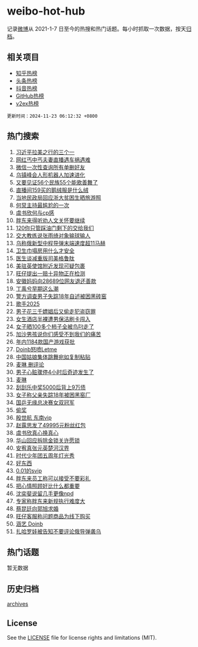 # weibo-hot-hub

记录[微博](https://www.weibo.com)从 2021-1-7 日至今的热搜和热门话题。每小时抓取一次数据，按天[归档](archives)。

## 相关项目

- [知乎热榜](https://github.com/lonnyzhang423/zhihu-hot-hub)
- [头条热榜](https://github.com/lonnyzhang423/toutiao-hot-hub)
- [抖音热榜](https://github.com/lonnyzhang423/douyin-hot-hub)
- [GitHub热榜](https://github.com/lonnyzhang423/github-hot-hub)
- [v2ex热榜](https://github.com/lonnyzhang423/v2ex-hot-hub)


`更新时间：2024-11-23 06:12:32 +0800`

## 热门搜索

1. [习近平拉美之行的三个一](https://m.weibo.cn/search?containerid=100103type%3D1%26t%3D10%26q%3D%23%E4%B9%A0%E8%BF%91%E5%B9%B3%E6%8B%89%E7%BE%8E%E4%B9%8B%E8%A1%8C%E7%9A%84%E4%B8%89%E4%B8%AA%E4%B8%80%23&stream_entry_id=51&isnewpage=1&extparam=seat%3D1%26dgr%3D0%26cate%3D10103%26pos%3D0%26q%3D%2523%25E4%25B9%25A0%25E8%25BF%2591%25E5%25B9%25B3%25E6%258B%2589%25E7%25BE%258E%25E4%25B9%258B%25E8%25A1%258C%25E7%259A%2584%25E4%25B8%2589%25E4%25B8%25AA%25E4%25B8%2580%2523%26filter_type%3Drealtimehot%26stream_entry_id%3D51%26c_type%3D51%26display_time%3D1732313551%26pre_seqid%3D17323135511630835837155)
1. [网红丐中丐夫妻直播遇车祸遇难](https://m.weibo.cn/search?containerid=100103type%3D1%26t%3D10%26q%3D%23%E7%BD%91%E7%BA%A2%E4%B8%90%E4%B8%AD%E4%B8%90%E5%A4%AB%E5%A6%BB%E7%9B%B4%E6%92%AD%E9%81%87%E8%BD%A6%E7%A5%B8%E9%81%87%E9%9A%BE%23&stream_entry_id=31&isnewpage=1&extparam=seat%3D1%26cate%3D5001%26flag%3D2%26stream_entry_id%3D31%26q%3D%2523%25E7%25BD%2591%25E7%25BA%25A2%25E4%25B8%2590%25E4%25B8%25AD%25E4%25B8%2590%25E5%25A4%25AB%25E5%25A6%25BB%25E7%259B%25B4%25E6%2592%25AD%25E9%2581%2587%25E8%25BD%25A6%25E7%25A5%25B8%25E9%2581%2587%25E9%259A%25BE%2523%26dgr%3D0%26pos%3D0%26lcate%3D5001%26band_rank%3D1%26filter_type%3Drealtimehot%26realpos%3D1%26c_type%3D31%26display_time%3D1732313551%26pre_seqid%3D17323135511630835837155)
1. [微信一次性查询所有单删好友](https://m.weibo.cn/search?containerid=100103type%3D1%26t%3D10%26q%3D%23%E5%BE%AE%E4%BF%A1%E4%B8%80%E6%AC%A1%E6%80%A7%E6%9F%A5%E8%AF%A2%E6%89%80%E6%9C%89%E5%8D%95%E5%88%A0%E5%A5%BD%E5%8F%8B%23&stream_entry_id=31&isnewpage=1&extparam=seat%3D1%26cate%3D5001%26flag%3D2%26stream_entry_id%3D31%26q%3D%2523%25E5%25BE%25AE%25E4%25BF%25A1%25E4%25B8%2580%25E6%25AC%25A1%25E6%2580%25A7%25E6%259F%25A5%25E8%25AF%25A2%25E6%2589%2580%25E6%259C%2589%25E5%258D%2595%25E5%2588%25A0%25E5%25A5%25BD%25E5%258F%258B%2523%26dgr%3D0%26pos%3D1%26lcate%3D5001%26band_rank%3D2%26filter_type%3Drealtimehot%26realpos%3D2%26c_type%3D31%26display_time%3D1732313551%26pre_seqid%3D17323135511630835837155)
1. [乌镇峰会人形机器人加速进化](https://m.weibo.cn/search?containerid=100103type%3D1%26t%3D10%26q%3D%23%E4%B9%8C%E9%95%87%E5%B3%B0%E4%BC%9A%E4%BA%BA%E5%BD%A2%E6%9C%BA%E5%99%A8%E4%BA%BA%E5%8A%A0%E9%80%9F%E8%BF%9B%E5%8C%96%23&stream_entry_id=31&isnewpage=1&extparam=seat%3D1%26cate%3D5001%26flag%3D0%26stream_entry_id%3D31%26q%3D%2523%25E4%25B9%258C%25E9%2595%2587%25E5%25B3%25B0%25E4%25BC%259A%25E4%25BA%25BA%25E5%25BD%25A2%25E6%259C%25BA%25E5%2599%25A8%25E4%25BA%25BA%25E5%258A%25A0%25E9%2580%259F%25E8%25BF%259B%25E5%258C%2596%2523%26dgr%3D0%26pos%3D2%26lcate%3D5001%26band_rank%3D3%26filter_type%3Drealtimehot%26realpos%3D3%26c_type%3D31%26display_time%3D1732313551%26pre_seqid%3D17323135511630835837155)
1. [又要见证56个民族55个能歌善舞了](https://m.weibo.cn/search?containerid=100103type%3D1%26t%3D10%26q%3D%E5%8F%88%E8%A6%81%E8%A7%81%E8%AF%8156%E4%B8%AA%E6%B0%91%E6%97%8F55%E4%B8%AA%E8%83%BD%E6%AD%8C%E5%96%84%E8%88%9E%E4%BA%86&stream_entry_id=31&isnewpage=1&extparam=seat%3D1%26cate%3D5001%26flag%3D2%26stream_entry_id%3D31%26q%3D%25E5%258F%2588%25E8%25A6%2581%25E8%25A7%2581%25E8%25AF%258156%25E4%25B8%25AA%25E6%25B0%2591%25E6%2597%258F55%25E4%25B8%25AA%25E8%2583%25BD%25E6%25AD%258C%25E5%2596%2584%25E8%2588%259E%25E4%25BA%2586%26dgr%3D0%26pos%3D3%26lcate%3D5001%26band_rank%3D4%26filter_type%3Drealtimehot%26realpos%3D4%26c_type%3D31%26display_time%3D1732313551%26pre_seqid%3D17323135511630835837155)
1. [直播间159买的鹅绒服是什么绒](https://m.weibo.cn/search?containerid=100103type%3D1%26t%3D10%26q%3D%23%E7%9B%B4%E6%92%AD%E9%97%B4159%E4%B9%B0%E7%9A%84%E9%B9%85%E7%BB%92%E6%9C%8D%E6%98%AF%E4%BB%80%E4%B9%88%E7%BB%92%23&stream_entry_id=31&isnewpage=1&extparam=seat%3D1%26cate%3D5001%26flag%3D0%26stream_entry_id%3D31%26q%3D%2523%25E7%259B%25B4%25E6%2592%25AD%25E9%2597%25B4159%25E4%25B9%25B0%25E7%259A%2584%25E9%25B9%2585%25E7%25BB%2592%25E6%259C%258D%25E6%2598%25AF%25E4%25BB%2580%25E4%25B9%2588%25E7%25BB%2592%2523%26dgr%3D0%26pos%3D4%26lcate%3D5001%26band_rank%3D5%26filter_type%3Drealtimehot%26realpos%3D5%26c_type%3D31%26display_time%3D1732313551%26pre_seqid%3D17323135511630835837155)
1. [当地民政局回应浙大贫困生晒旅游照](https://m.weibo.cn/search?containerid=100103type%3D1%26t%3D10%26q%3D%23%E5%BD%93%E5%9C%B0%E6%B0%91%E6%94%BF%E5%B1%80%E5%9B%9E%E5%BA%94%E6%B5%99%E5%A4%A7%E8%B4%AB%E5%9B%B0%E7%94%9F%E6%99%92%E6%97%85%E6%B8%B8%E7%85%A7%23&stream_entry_id=31&isnewpage=1&extparam=seat%3D1%26cate%3D5001%26flag%3D0%26stream_entry_id%3D31%26q%3D%2523%25E5%25BD%2593%25E5%259C%25B0%25E6%25B0%2591%25E6%2594%25BF%25E5%25B1%2580%25E5%259B%259E%25E5%25BA%2594%25E6%25B5%2599%25E5%25A4%25A7%25E8%25B4%25AB%25E5%259B%25B0%25E7%2594%259F%25E6%2599%2592%25E6%2597%2585%25E6%25B8%25B8%25E7%2585%25A7%2523%26dgr%3D0%26pos%3D5%26lcate%3D5001%26band_rank%3D6%26filter_type%3Drealtimehot%26realpos%3D6%26c_type%3D31%26display_time%3D1732313551%26pre_seqid%3D17323135511630835837155)
1. [何炅主持最尴尬的一次](https://m.weibo.cn/search?containerid=100103type%3D1%26t%3D10%26q%3D%E4%BD%95%E7%82%85%E4%B8%BB%E6%8C%81%E6%9C%80%E5%B0%B4%E5%B0%AC%E7%9A%84%E4%B8%80%E6%AC%A1&stream_entry_id=31&isnewpage=1&extparam=seat%3D1%26cate%3D5001%26flag%3D2%26stream_entry_id%3D31%26q%3D%25E4%25BD%2595%25E7%2582%2585%25E4%25B8%25BB%25E6%258C%2581%25E6%259C%2580%25E5%25B0%25B4%25E5%25B0%25AC%25E7%259A%2584%25E4%25B8%2580%25E6%25AC%25A1%26dgr%3D0%26pos%3D6%26lcate%3D5001%26band_rank%3D7%26filter_type%3Drealtimehot%26realpos%3D7%26c_type%3D31%26display_time%3D1732313551%26pre_seqid%3D17323135511630835837155)
1. [虞书欣何与cp感](https://m.weibo.cn/search?containerid=100103type%3D1%26t%3D10%26q%3D%23%E8%99%9E%E4%B9%A6%E6%AC%A3%E4%BD%95%E4%B8%8Ecp%E6%84%9F%23&stream_entry_id=31&isnewpage=1&extparam=seat%3D1%26cate%3D5001%26flag%3D0%26stream_entry_id%3D31%26q%3D%2523%25E8%2599%259E%25E4%25B9%25A6%25E6%25AC%25A3%25E4%25BD%2595%25E4%25B8%258Ecp%25E6%2584%259F%2523%26dgr%3D0%26pos%3D7%26lcate%3D5001%26band_rank%3D8%26filter_type%3Drealtimehot%26realpos%3D8%26c_type%3D31%26display_time%3D1732313551%26pre_seqid%3D17323135511630835837155)
1. [胖东来得听劝人文关怀要继续](https://m.weibo.cn/search?containerid=100103type%3D1%26t%3D10%26q%3D%23%E8%83%96%E4%B8%9C%E6%9D%A5%E5%BE%97%E5%90%AC%E5%8A%9D%E4%BA%BA%E6%96%87%E5%85%B3%E6%80%80%E8%A6%81%E7%BB%A7%E7%BB%AD%23&stream_entry_id=31&isnewpage=1&extparam=seat%3D1%26cate%3D5001%26flag%3D1%26stream_entry_id%3D31%26q%3D%2523%25E8%2583%2596%25E4%25B8%259C%25E6%259D%25A5%25E5%25BE%2597%25E5%2590%25AC%25E5%258A%259D%25E4%25BA%25BA%25E6%2596%2587%25E5%2585%25B3%25E6%2580%2580%25E8%25A6%2581%25E7%25BB%25A7%25E7%25BB%25AD%2523%26dgr%3D0%26pos%3D8%26lcate%3D5001%26band_rank%3D9%26filter_type%3Drealtimehot%26realpos%3D9%26c_type%3D31%26display_time%3D1732313551%26pre_seqid%3D17323135511630835837155)
1. [120你只管踩油门剩下的交给我们](https://m.weibo.cn/search?containerid=100103type%3D1%26t%3D10%26q%3D%23120%E4%BD%A0%E5%8F%AA%E7%AE%A1%E8%B8%A9%E6%B2%B9%E9%97%A8%E5%89%A9%E4%B8%8B%E7%9A%84%E4%BA%A4%E7%BB%99%E6%88%91%E4%BB%AC%23&stream_entry_id=31&isnewpage=1&extparam=seat%3D1%26cate%3D5001%26flag%3D32768%26stream_entry_id%3D31%26q%3D%2523120%25E4%25BD%25A0%25E5%258F%25AA%25E7%25AE%25A1%25E8%25B8%25A9%25E6%25B2%25B9%25E9%2597%25A8%25E5%2589%25A9%25E4%25B8%258B%25E7%259A%2584%25E4%25BA%25A4%25E7%25BB%2599%25E6%2588%2591%25E4%25BB%25AC%2523%26dgr%3D0%26pos%3D9%26lcate%3D5001%26band_rank%3D10%26filter_type%3Drealtimehot%26realpos%3D10%26c_type%3D31%26display_time%3D1732313551%26pre_seqid%3D17323135511630835837155)
1. [交大教练说张雨绮对象输球输人](https://m.weibo.cn/search?containerid=100103type%3D1%26t%3D10%26q%3D%23%E4%BA%A4%E5%A4%A7%E6%95%99%E7%BB%83%E8%AF%B4%E5%BC%A0%E9%9B%A8%E7%BB%AE%E5%AF%B9%E8%B1%A1%E8%BE%93%E7%90%83%E8%BE%93%E4%BA%BA%23&stream_entry_id=31&isnewpage=1&extparam=seat%3D1%26cate%3D5001%26flag%3D2%26stream_entry_id%3D31%26q%3D%2523%25E4%25BA%25A4%25E5%25A4%25A7%25E6%2595%2599%25E7%25BB%2583%25E8%25AF%25B4%25E5%25BC%25A0%25E9%259B%25A8%25E7%25BB%25AE%25E5%25AF%25B9%25E8%25B1%25A1%25E8%25BE%2593%25E7%2590%2583%25E8%25BE%2593%25E4%25BA%25BA%2523%26dgr%3D0%26pos%3D10%26lcate%3D5001%26band_rank%3D11%26filter_type%3Drealtimehot%26realpos%3D11%26c_type%3D31%26display_time%3D1732313551%26pre_seqid%3D17323135511630835837155)
1. [乌称俄新型中程导弹末端速度超11马赫](https://m.weibo.cn/search?containerid=100103type%3D1%26t%3D10%26q%3D%23%E4%B9%8C%E7%A7%B0%E4%BF%84%E6%96%B0%E5%9E%8B%E4%B8%AD%E7%A8%8B%E5%AF%BC%E5%BC%B9%E6%9C%AB%E7%AB%AF%E9%80%9F%E5%BA%A6%E8%B6%8511%E9%A9%AC%E8%B5%AB%23&stream_entry_id=31&isnewpage=1&extparam=seat%3D1%26cate%3D5001%26flag%3D0%26stream_entry_id%3D31%26q%3D%2523%25E4%25B9%258C%25E7%25A7%25B0%25E4%25BF%2584%25E6%2596%25B0%25E5%259E%258B%25E4%25B8%25AD%25E7%25A8%258B%25E5%25AF%25BC%25E5%25BC%25B9%25E6%259C%25AB%25E7%25AB%25AF%25E9%2580%259F%25E5%25BA%25A6%25E8%25B6%258511%25E9%25A9%25AC%25E8%25B5%25AB%2523%26dgr%3D0%26pos%3D11%26lcate%3D5001%26band_rank%3D12%26filter_type%3Drealtimehot%26realpos%3D12%26c_type%3D31%26display_time%3D1732313551%26pre_seqid%3D17323135511630835837155)
1. [卫生巾塌房用什么才安全](https://m.weibo.cn/search?containerid=100103type%3D1%26t%3D10%26q%3D%23%E5%8D%AB%E7%94%9F%E5%B7%BE%E5%A1%8C%E6%88%BF%E7%94%A8%E4%BB%80%E4%B9%88%E6%89%8D%E5%AE%89%E5%85%A8%23&stream_entry_id=31&isnewpage=1&extparam=seat%3D1%26cate%3D5001%26flag%3D0%26stream_entry_id%3D31%26q%3D%2523%25E5%258D%25AB%25E7%2594%259F%25E5%25B7%25BE%25E5%25A1%258C%25E6%2588%25BF%25E7%2594%25A8%25E4%25BB%2580%25E4%25B9%2588%25E6%2589%258D%25E5%25AE%2589%25E5%2585%25A8%2523%26dgr%3D0%26pos%3D12%26lcate%3D5001%26band_rank%3D13%26filter_type%3Drealtimehot%26realpos%3D13%26c_type%3D31%26display_time%3D1732313551%26pre_seqid%3D17323135511630835837155)
1. [医生谈减重版司美格鲁肽](https://m.weibo.cn/search?containerid=100103type%3D1%26t%3D10%26q%3D%23%E5%8C%BB%E7%94%9F%E8%B0%88%E5%87%8F%E9%87%8D%E7%89%88%E5%8F%B8%E7%BE%8E%E6%A0%BC%E9%B2%81%E8%82%BD%23&stream_entry_id=31&isnewpage=1&extparam=seat%3D1%26cate%3D5001%26flag%3D0%26stream_entry_id%3D31%26q%3D%2523%25E5%258C%25BB%25E7%2594%259F%25E8%25B0%2588%25E5%2587%258F%25E9%2587%258D%25E7%2589%2588%25E5%258F%25B8%25E7%25BE%258E%25E6%25A0%25BC%25E9%25B2%2581%25E8%2582%25BD%2523%26dgr%3D0%26pos%3D13%26lcate%3D5001%26band_rank%3D14%26filter_type%3Drealtimehot%26realpos%3D14%26c_type%3D31%26display_time%3D1732313551%26pre_seqid%3D17323135511630835837155)
1. [美驻英使馆附近发现可疑包裹](https://m.weibo.cn/search?containerid=100103type%3D1%26t%3D10%26q%3D%23%E7%BE%8E%E9%A9%BB%E8%8B%B1%E4%BD%BF%E9%A6%86%E9%99%84%E8%BF%91%E5%8F%91%E7%8E%B0%E5%8F%AF%E7%96%91%E5%8C%85%E8%A3%B9%23&stream_entry_id=31&isnewpage=1&extparam=seat%3D1%26cate%3D5001%26flag%3D0%26stream_entry_id%3D31%26q%3D%2523%25E7%25BE%258E%25E9%25A9%25BB%25E8%258B%25B1%25E4%25BD%25BF%25E9%25A6%2586%25E9%2599%2584%25E8%25BF%2591%25E5%258F%2591%25E7%258E%25B0%25E5%258F%25AF%25E7%2596%2591%25E5%258C%2585%25E8%25A3%25B9%2523%26dgr%3D0%26pos%3D14%26lcate%3D5001%26band_rank%3D15%26filter_type%3Drealtimehot%26realpos%3D15%26c_type%3D31%26display_time%3D1732313551%26pre_seqid%3D17323135511630835837155)
1. [旺仔提出一赔十异物正在检测](https://m.weibo.cn/search?containerid=100103type%3D1%26t%3D10%26q%3D%23%E6%97%BA%E4%BB%94%E6%8F%90%E5%87%BA%E4%B8%80%E8%B5%94%E5%8D%81%E5%BC%82%E7%89%A9%E6%AD%A3%E5%9C%A8%E6%A3%80%E6%B5%8B%23&stream_entry_id=31&isnewpage=1&extparam=seat%3D1%26cate%3D5001%26flag%3D0%26stream_entry_id%3D31%26q%3D%2523%25E6%2597%25BA%25E4%25BB%2594%25E6%258F%2590%25E5%2587%25BA%25E4%25B8%2580%25E8%25B5%2594%25E5%258D%2581%25E5%25BC%2582%25E7%2589%25A9%25E6%25AD%25A3%25E5%259C%25A8%25E6%25A3%2580%25E6%25B5%258B%2523%26dgr%3D0%26pos%3D15%26lcate%3D5001%26band_rank%3D16%26filter_type%3Drealtimehot%26realpos%3D16%26c_type%3D31%26display_time%3D1732313551%26pre_seqid%3D17323135511630835837155)
1. [安徽妈妈向28689位网友退还善款](https://m.weibo.cn/search?containerid=100103type%3D1%26t%3D10%26q%3D%23%E5%AE%89%E5%BE%BD%E5%A6%88%E5%A6%88%E5%90%9128689%E4%BD%8D%E7%BD%91%E5%8F%8B%E9%80%80%E8%BF%98%E5%96%84%E6%AC%BE%23&stream_entry_id=31&isnewpage=1&extparam=seat%3D1%26cate%3D5001%26flag%3D0%26stream_entry_id%3D31%26q%3D%2523%25E5%25AE%2589%25E5%25BE%25BD%25E5%25A6%2588%25E5%25A6%2588%25E5%2590%259128689%25E4%25BD%258D%25E7%25BD%2591%25E5%258F%258B%25E9%2580%2580%25E8%25BF%2598%25E5%2596%2584%25E6%25AC%25BE%2523%26dgr%3D0%26pos%3D16%26lcate%3D5001%26band_rank%3D17%26filter_type%3Drealtimehot%26realpos%3D17%26c_type%3D31%26display_time%3D1732313551%26pre_seqid%3D17323135511630835837155)
1. [丁禹兮早期这么潮](https://m.weibo.cn/search?containerid=100103type%3D1%26t%3D10%26q%3D%E4%B8%81%E7%A6%B9%E5%85%AE%E6%97%A9%E6%9C%9F%E8%BF%99%E4%B9%88%E6%BD%AE&stream_entry_id=31&isnewpage=1&extparam=seat%3D1%26cate%3D5001%26flag%3D0%26stream_entry_id%3D31%26q%3D%25E4%25B8%2581%25E7%25A6%25B9%25E5%2585%25AE%25E6%2597%25A9%25E6%259C%259F%25E8%25BF%2599%25E4%25B9%2588%25E6%25BD%25AE%26dgr%3D0%26pos%3D17%26lcate%3D5001%26band_rank%3D18%26filter_type%3Drealtimehot%26realpos%3D18%26c_type%3D31%26display_time%3D1732313551%26pre_seqid%3D17323135511630835837155)
1. [警方调查男子失踪18年自述被困黑砖窑](https://m.weibo.cn/search?containerid=100103type%3D1%26t%3D10%26q%3D%23%E8%AD%A6%E6%96%B9%E8%B0%83%E6%9F%A5%E7%94%B7%E5%AD%90%E5%A4%B1%E8%B8%AA18%E5%B9%B4%E8%87%AA%E8%BF%B0%E8%A2%AB%E5%9B%B0%E9%BB%91%E7%A0%96%E7%AA%91%23&stream_entry_id=31&isnewpage=1&extparam=seat%3D1%26cate%3D5001%26flag%3D0%26stream_entry_id%3D31%26q%3D%2523%25E8%25AD%25A6%25E6%2596%25B9%25E8%25B0%2583%25E6%259F%25A5%25E7%2594%25B7%25E5%25AD%2590%25E5%25A4%25B1%25E8%25B8%25AA18%25E5%25B9%25B4%25E8%2587%25AA%25E8%25BF%25B0%25E8%25A2%25AB%25E5%259B%25B0%25E9%25BB%2591%25E7%25A0%2596%25E7%25AA%2591%2523%26dgr%3D0%26pos%3D18%26lcate%3D5001%26band_rank%3D19%26filter_type%3Drealtimehot%26realpos%3D19%26c_type%3D31%26display_time%3D1732313551%26pre_seqid%3D17323135511630835837155)
1. [歌手2025](https://m.weibo.cn/search?containerid=100103type%3D1%26t%3D10%26q%3D%E6%AD%8C%E6%89%8B2025&stream_entry_id=31&isnewpage=1&extparam=seat%3D1%26cate%3D5001%26flag%3D0%26stream_entry_id%3D31%26q%3D%25E6%25AD%258C%25E6%2589%258B2025%26dgr%3D0%26pos%3D19%26lcate%3D5001%26band_rank%3D20%26filter_type%3Drealtimehot%26realpos%3D20%26c_type%3D31%26display_time%3D1732313551%26pre_seqid%3D17323135511630835837155)
1. [男子花三千嫖娼后又偷走犯盗窃罪](https://m.weibo.cn/search?containerid=100103type%3D1%26t%3D10%26q%3D%23%E7%94%B7%E5%AD%90%E8%8A%B1%E4%B8%89%E5%8D%83%E5%AB%96%E5%A8%BC%E5%90%8E%E5%8F%88%E5%81%B7%E8%B5%B0%E7%8A%AF%E7%9B%97%E7%AA%83%E7%BD%AA%23&stream_entry_id=31&isnewpage=1&extparam=seat%3D1%26cate%3D5001%26flag%3D0%26stream_entry_id%3D31%26q%3D%2523%25E7%2594%25B7%25E5%25AD%2590%25E8%258A%25B1%25E4%25B8%2589%25E5%258D%2583%25E5%25AB%2596%25E5%25A8%25BC%25E5%2590%258E%25E5%258F%2588%25E5%2581%25B7%25E8%25B5%25B0%25E7%258A%25AF%25E7%259B%2597%25E7%25AA%2583%25E7%25BD%25AA%2523%26dgr%3D0%26pos%3D20%26lcate%3D5001%26band_rank%3D21%26filter_type%3Drealtimehot%26realpos%3D21%26c_type%3D31%26display_time%3D1732313551%26pre_seqid%3D17323135511630835837155)
1. [女生酒店半裸遭男保洁刷卡闯入](https://m.weibo.cn/search?containerid=100103type%3D1%26t%3D10%26q%3D%23%E5%A5%B3%E7%94%9F%E9%85%92%E5%BA%97%E5%8D%8A%E8%A3%B8%E9%81%AD%E7%94%B7%E4%BF%9D%E6%B4%81%E5%88%B7%E5%8D%A1%E9%97%AF%E5%85%A5%23&stream_entry_id=31&isnewpage=1&extparam=seat%3D1%26cate%3D5001%26flag%3D0%26stream_entry_id%3D31%26q%3D%2523%25E5%25A5%25B3%25E7%2594%259F%25E9%2585%2592%25E5%25BA%2597%25E5%258D%258A%25E8%25A3%25B8%25E9%2581%25AD%25E7%2594%25B7%25E4%25BF%259D%25E6%25B4%2581%25E5%2588%25B7%25E5%258D%25A1%25E9%2597%25AF%25E5%2585%25A5%2523%26dgr%3D0%26pos%3D21%26lcate%3D5001%26band_rank%3D22%26filter_type%3Drealtimehot%26realpos%3D22%26c_type%3D31%26display_time%3D1732313551%26pre_seqid%3D17323135511630835837155)
1. [女子晒100多个柿子全被鸟叼走了](https://m.weibo.cn/search?containerid=100103type%3D1%26t%3D10%26q%3D%23%E5%A5%B3%E5%AD%90%E6%99%92100%E5%A4%9A%E4%B8%AA%E6%9F%BF%E5%AD%90%E5%85%A8%E8%A2%AB%E9%B8%9F%E5%8F%BC%E8%B5%B0%E4%BA%86%23&stream_entry_id=31&isnewpage=1&extparam=seat%3D1%26cate%3D5001%26flag%3D0%26stream_entry_id%3D31%26q%3D%2523%25E5%25A5%25B3%25E5%25AD%2590%25E6%2599%2592100%25E5%25A4%259A%25E4%25B8%25AA%25E6%259F%25BF%25E5%25AD%2590%25E5%2585%25A8%25E8%25A2%25AB%25E9%25B8%259F%25E5%258F%25BC%25E8%25B5%25B0%25E4%25BA%2586%2523%26dgr%3D0%26pos%3D22%26lcate%3D5001%26band_rank%3D23%26filter_type%3Drealtimehot%26realpos%3D23%26c_type%3D31%26display_time%3D1732313551%26pre_seqid%3D17323135511630835837155)
1. [加沙男孩说你们感受不到我们的痛苦](https://m.weibo.cn/search?containerid=100103type%3D1%26t%3D10%26q%3D%23%E5%8A%A0%E6%B2%99%E7%94%B7%E5%AD%A9%E8%AF%B4%E4%BD%A0%E4%BB%AC%E6%84%9F%E5%8F%97%E4%B8%8D%E5%88%B0%E6%88%91%E4%BB%AC%E7%9A%84%E7%97%9B%E8%8B%A6%23&stream_entry_id=31&isnewpage=1&extparam=seat%3D1%26cate%3D5001%26flag%3D0%26stream_entry_id%3D31%26q%3D%2523%25E5%258A%25A0%25E6%25B2%2599%25E7%2594%25B7%25E5%25AD%25A9%25E8%25AF%25B4%25E4%25BD%25A0%25E4%25BB%25AC%25E6%2584%259F%25E5%258F%2597%25E4%25B8%258D%25E5%2588%25B0%25E6%2588%2591%25E4%25BB%25AC%25E7%259A%2584%25E7%2597%259B%25E8%258B%25A6%2523%26dgr%3D0%26pos%3D23%26lcate%3D5001%26band_rank%3D24%26filter_type%3Drealtimehot%26realpos%3D24%26c_type%3D31%26display_time%3D1732313551%26pre_seqid%3D17323135511630835837155)
1. [年内1184款国产游戏获批](https://m.weibo.cn/search?containerid=100103type%3D1%26t%3D10%26q%3D%23%E5%B9%B4%E5%86%851184%E6%AC%BE%E5%9B%BD%E4%BA%A7%E6%B8%B8%E6%88%8F%E8%8E%B7%E6%89%B9%23&stream_entry_id=31&isnewpage=1&extparam=seat%3D1%26cate%3D5001%26flag%3D1%26stream_entry_id%3D31%26q%3D%2523%25E5%25B9%25B4%25E5%2586%25851184%25E6%25AC%25BE%25E5%259B%25BD%25E4%25BA%25A7%25E6%25B8%25B8%25E6%2588%258F%25E8%258E%25B7%25E6%2589%25B9%2523%26dgr%3D0%26pos%3D24%26lcate%3D5001%26band_rank%3D25%26filter_type%3Drealtimehot%26realpos%3D25%26c_type%3D31%26display_time%3D1732313551%26pre_seqid%3D17323135511630835837155)
1. [Doinb怒喷Letme](https://m.weibo.cn/search?containerid=100103type%3D1%26t%3D10%26q%3D%23Doinb%E6%80%92%E5%96%B7Letme%23&stream_entry_id=31&isnewpage=1&extparam=seat%3D1%26cate%3D5001%26flag%3D0%26stream_entry_id%3D31%26q%3D%2523Doinb%25E6%2580%2592%25E5%2596%25B7Letme%2523%26dgr%3D0%26pos%3D25%26lcate%3D5001%26band_rank%3D26%26filter_type%3Drealtimehot%26realpos%3D26%26c_type%3D31%26display_time%3D1732313551%26pre_seqid%3D17323135511630835837155)
1. [中国姑娘集体跳舞宛如复制粘贴](https://m.weibo.cn/search?containerid=100103type%3D1%26t%3D10%26q%3D%23%E4%B8%AD%E5%9B%BD%E5%A7%91%E5%A8%98%E9%9B%86%E4%BD%93%E8%B7%B3%E8%88%9E%E5%AE%9B%E5%A6%82%E5%A4%8D%E5%88%B6%E7%B2%98%E8%B4%B4%23&stream_entry_id=31&isnewpage=1&extparam=seat%3D1%26cate%3D5001%26flag%3D0%26stream_entry_id%3D31%26q%3D%2523%25E4%25B8%25AD%25E5%259B%25BD%25E5%25A7%2591%25E5%25A8%2598%25E9%259B%2586%25E4%25BD%2593%25E8%25B7%25B3%25E8%2588%259E%25E5%25AE%259B%25E5%25A6%2582%25E5%25A4%258D%25E5%2588%25B6%25E7%25B2%2598%25E8%25B4%25B4%2523%26dgr%3D0%26pos%3D26%26lcate%3D5001%26band_rank%3D27%26filter_type%3Drealtimehot%26realpos%3D27%26c_type%3D31%26display_time%3D1732313551%26pre_seqid%3D17323135511630835837155)
1. [麦琳 删评论](https://m.weibo.cn/search?containerid=100103type%3D1%26t%3D10%26q%3D%E9%BA%A6%E7%90%B3+%E5%88%A0%E8%AF%84%E8%AE%BA&stream_entry_id=31&isnewpage=1&extparam=seat%3D1%26cate%3D5001%26flag%3D0%26stream_entry_id%3D31%26q%3D%25E9%25BA%25A6%25E7%2590%25B3%2520%25E5%2588%25A0%25E8%25AF%2584%25E8%25AE%25BA%26dgr%3D0%26pos%3D27%26lcate%3D5001%26band_rank%3D28%26filter_type%3Drealtimehot%26realpos%3D28%26c_type%3D31%26display_time%3D1732313551%26pre_seqid%3D17323135511630835837155)
1. [男子心脏骤停4小时后奇迹发生了](https://m.weibo.cn/search?containerid=100103type%3D1%26t%3D10%26q%3D%23%E7%94%B7%E5%AD%90%E5%BF%83%E8%84%8F%E9%AA%A4%E5%81%9C4%E5%B0%8F%E6%97%B6%E5%90%8E%E5%A5%87%E8%BF%B9%E5%8F%91%E7%94%9F%E4%BA%86%23&stream_entry_id=31&isnewpage=1&extparam=seat%3D1%26cate%3D5001%26flag%3D0%26stream_entry_id%3D31%26q%3D%2523%25E7%2594%25B7%25E5%25AD%2590%25E5%25BF%2583%25E8%2584%258F%25E9%25AA%25A4%25E5%2581%259C4%25E5%25B0%258F%25E6%2597%25B6%25E5%2590%258E%25E5%25A5%2587%25E8%25BF%25B9%25E5%258F%2591%25E7%2594%259F%25E4%25BA%2586%2523%26dgr%3D0%26pos%3D28%26lcate%3D5001%26band_rank%3D29%26filter_type%3Drealtimehot%26realpos%3D29%26c_type%3D31%26display_time%3D1732313551%26pre_seqid%3D17323135511630835837155)
1. [麦琳](https://m.weibo.cn/search?containerid=100103type%3D1%26t%3D10%26q%3D%E9%BA%A6%E7%90%B3&stream_entry_id=31&isnewpage=1&extparam=seat%3D1%26cate%3D5001%26flag%3D0%26stream_entry_id%3D31%26q%3D%25E9%25BA%25A6%25E7%2590%25B3%26dgr%3D0%26pos%3D29%26lcate%3D5001%26band_rank%3D30%26filter_type%3Drealtimehot%26realpos%3D30%26c_type%3D31%26display_time%3D1732313551%26pre_seqid%3D17323135511630835837155)
1. [刮刮乐中奖5000后背上9万债](https://m.weibo.cn/search?containerid=100103type%3D1%26t%3D10%26q%3D%23%E5%88%AE%E5%88%AE%E4%B9%90%E4%B8%AD%E5%A5%965000%E5%90%8E%E8%83%8C%E4%B8%8A9%E4%B8%87%E5%80%BA%23&stream_entry_id=31&isnewpage=1&extparam=seat%3D1%26cate%3D5001%26flag%3D0%26stream_entry_id%3D31%26q%3D%2523%25E5%2588%25AE%25E5%2588%25AE%25E4%25B9%2590%25E4%25B8%25AD%25E5%25A5%25965000%25E5%2590%258E%25E8%2583%258C%25E4%25B8%258A9%25E4%25B8%2587%25E5%2580%25BA%2523%26dgr%3D0%26pos%3D30%26lcate%3D5001%26band_rank%3D31%26filter_type%3Drealtimehot%26realpos%3D31%26c_type%3D31%26display_time%3D1732313551%26pre_seqid%3D17323135511630835837155)
1. [女子称父亲失踪18年被困黑窑厂](https://m.weibo.cn/search?containerid=100103type%3D1%26t%3D10%26q%3D%23%E5%A5%B3%E5%AD%90%E7%A7%B0%E7%88%B6%E4%BA%B2%E5%A4%B1%E8%B8%AA18%E5%B9%B4%E8%A2%AB%E5%9B%B0%E9%BB%91%E7%AA%91%E5%8E%82%23&stream_entry_id=31&isnewpage=1&extparam=seat%3D1%26cate%3D5001%26flag%3D0%26stream_entry_id%3D31%26q%3D%2523%25E5%25A5%25B3%25E5%25AD%2590%25E7%25A7%25B0%25E7%2588%25B6%25E4%25BA%25B2%25E5%25A4%25B1%25E8%25B8%25AA18%25E5%25B9%25B4%25E8%25A2%25AB%25E5%259B%25B0%25E9%25BB%2591%25E7%25AA%2591%25E5%258E%2582%2523%26dgr%3D0%26pos%3D31%26lcate%3D5001%26band_rank%3D32%26filter_type%3Drealtimehot%26realpos%3D32%26c_type%3D31%26display_time%3D1732313551%26pre_seqid%3D17323135511630835837155)
1. [国乒无缘总决赛女双冠军](https://m.weibo.cn/search?containerid=100103type%3D1%26t%3D10%26q%3D%23%E5%9B%BD%E4%B9%92%E6%97%A0%E7%BC%98%E6%80%BB%E5%86%B3%E8%B5%9B%E5%A5%B3%E5%8F%8C%E5%86%A0%E5%86%9B%23&stream_entry_id=31&isnewpage=1&extparam=seat%3D1%26cate%3D5001%26flag%3D0%26stream_entry_id%3D31%26q%3D%2523%25E5%259B%25BD%25E4%25B9%2592%25E6%2597%25A0%25E7%25BC%2598%25E6%2580%25BB%25E5%2586%25B3%25E8%25B5%259B%25E5%25A5%25B3%25E5%258F%258C%25E5%2586%25A0%25E5%2586%259B%2523%26dgr%3D0%26pos%3D32%26lcate%3D5001%26band_rank%3D33%26filter_type%3Drealtimehot%26realpos%3D33%26c_type%3D31%26display_time%3D1732313551%26pre_seqid%3D17323135511630835837155)
1. [偷奖](https://m.weibo.cn/search?containerid=100103type%3D1%26t%3D10%26q%3D%E5%81%B7%E5%A5%96&stream_entry_id=31&isnewpage=1&extparam=seat%3D1%26cate%3D5001%26flag%3D0%26stream_entry_id%3D31%26q%3D%25E5%2581%25B7%25E5%25A5%2596%26dgr%3D0%26pos%3D33%26lcate%3D5001%26band_rank%3D34%26filter_type%3Drealtimehot%26realpos%3D34%26c_type%3D31%26display_time%3D1732313551%26pre_seqid%3D17323135511630835837155)
1. [殷世航 东南vip](https://m.weibo.cn/search?containerid=100103type%3D1%26t%3D10%26q%3D%E6%AE%B7%E4%B8%96%E8%88%AA+%E4%B8%9C%E5%8D%97vip&stream_entry_id=31&isnewpage=1&extparam=seat%3D1%26cate%3D5001%26flag%3D0%26stream_entry_id%3D31%26q%3D%25E6%25AE%25B7%25E4%25B8%2596%25E8%2588%25AA%2520%25E4%25B8%259C%25E5%258D%2597vip%26dgr%3D0%26pos%3D34%26lcate%3D5001%26band_rank%3D35%26filter_type%3Drealtimehot%26realpos%3D35%26c_type%3D31%26display_time%3D1732313551%26pre_seqid%3D17323135511630835837155)
1. [赵露思发了49995元粉丝红包](https://m.weibo.cn/search?containerid=100103type%3D1%26t%3D10%26q%3D%23%E8%B5%B5%E9%9C%B2%E6%80%9D%E5%8F%91%E4%BA%8649995%E5%85%83%E7%B2%89%E4%B8%9D%E7%BA%A2%E5%8C%85%23&stream_entry_id=31&isnewpage=1&extparam=seat%3D1%26cate%3D5001%26flag%3D0%26stream_entry_id%3D31%26q%3D%2523%25E8%25B5%25B5%25E9%259C%25B2%25E6%2580%259D%25E5%258F%2591%25E4%25BA%258649995%25E5%2585%2583%25E7%25B2%2589%25E4%25B8%259D%25E7%25BA%25A2%25E5%258C%2585%2523%26dgr%3D0%26pos%3D35%26lcate%3D5001%26band_rank%3D36%26filter_type%3Drealtimehot%26realpos%3D36%26c_type%3D31%26display_time%3D1732313551%26pre_seqid%3D17323135511630835837155)
1. [虞书欣真心换真心](https://m.weibo.cn/search?containerid=100103type%3D1%26t%3D10%26q%3D%23%E8%99%9E%E4%B9%A6%E6%AC%A3%E7%9C%9F%E5%BF%83%E6%8D%A2%E7%9C%9F%E5%BF%83%23&stream_entry_id=31&isnewpage=1&extparam=seat%3D1%26cate%3D5001%26flag%3D0%26stream_entry_id%3D31%26q%3D%2523%25E8%2599%259E%25E4%25B9%25A6%25E6%25AC%25A3%25E7%259C%259F%25E5%25BF%2583%25E6%258D%25A2%25E7%259C%259F%25E5%25BF%2583%2523%26dgr%3D0%26pos%3D36%26lcate%3D5001%26band_rank%3D37%26filter_type%3Drealtimehot%26realpos%3D37%26c_type%3D31%26display_time%3D1732313551%26pre_seqid%3D17323135511630835837155)
1. [华山回应拆除金锁关许愿锁](https://m.weibo.cn/search?containerid=100103type%3D1%26t%3D10%26q%3D%23%E5%8D%8E%E5%B1%B1%E5%9B%9E%E5%BA%94%E6%8B%86%E9%99%A4%E9%87%91%E9%94%81%E5%85%B3%E8%AE%B8%E6%84%BF%E9%94%81%23&stream_entry_id=31&isnewpage=1&extparam=seat%3D1%26cate%3D5001%26flag%3D0%26stream_entry_id%3D31%26q%3D%2523%25E5%258D%258E%25E5%25B1%25B1%25E5%259B%259E%25E5%25BA%2594%25E6%258B%2586%25E9%2599%25A4%25E9%2587%2591%25E9%2594%2581%25E5%2585%25B3%25E8%25AE%25B8%25E6%2584%25BF%25E9%2594%2581%2523%26dgr%3D0%26pos%3D37%26lcate%3D5001%26band_rank%3D38%26filter_type%3Drealtimehot%26realpos%3D38%26c_type%3D31%26display_time%3D1732313551%26pre_seqid%3D17323135511630835837155)
1. [安宥真张元英楚河汉界](https://m.weibo.cn/search?containerid=100103type%3D1%26t%3D10%26q%3D%23%E5%AE%89%E5%AE%A5%E7%9C%9F%E5%BC%A0%E5%85%83%E8%8B%B1%E6%A5%9A%E6%B2%B3%E6%B1%89%E7%95%8C%23&stream_entry_id=31&isnewpage=1&extparam=seat%3D1%26cate%3D5001%26flag%3D0%26stream_entry_id%3D31%26q%3D%2523%25E5%25AE%2589%25E5%25AE%25A5%25E7%259C%259F%25E5%25BC%25A0%25E5%2585%2583%25E8%258B%25B1%25E6%25A5%259A%25E6%25B2%25B3%25E6%25B1%2589%25E7%2595%258C%2523%26dgr%3D0%26pos%3D38%26lcate%3D5001%26band_rank%3D39%26filter_type%3Drealtimehot%26realpos%3D39%26c_type%3D31%26display_time%3D1732313551%26pre_seqid%3D17323135511630835837155)
1. [时代少年团五周年灯光秀](https://m.weibo.cn/search?containerid=100103type%3D1%26t%3D10%26q%3D%E6%97%B6%E4%BB%A3%E5%B0%91%E5%B9%B4%E5%9B%A2%E4%BA%94%E5%91%A8%E5%B9%B4%E7%81%AF%E5%85%89%E7%A7%80&stream_entry_id=31&isnewpage=1&extparam=seat%3D1%26cate%3D5001%26flag%3D0%26stream_entry_id%3D31%26q%3D%25E6%2597%25B6%25E4%25BB%25A3%25E5%25B0%2591%25E5%25B9%25B4%25E5%259B%25A2%25E4%25BA%2594%25E5%2591%25A8%25E5%25B9%25B4%25E7%2581%25AF%25E5%2585%2589%25E7%25A7%2580%26dgr%3D0%26pos%3D39%26lcate%3D5001%26band_rank%3D40%26filter_type%3Drealtimehot%26realpos%3D40%26c_type%3D31%26display_time%3D1732313551%26pre_seqid%3D17323135511630835837155)
1. [好东西](https://m.weibo.cn/search?containerid=100103type%3D1%26t%3D10%26q%3D%E5%A5%BD%E4%B8%9C%E8%A5%BF&stream_entry_id=31&isnewpage=1&extparam=seat%3D1%26cate%3D5001%26flag%3D0%26stream_entry_id%3D31%26q%3D%25E5%25A5%25BD%25E4%25B8%259C%25E8%25A5%25BF%26dgr%3D0%26pos%3D40%26lcate%3D5001%26band_rank%3D41%26filter_type%3Drealtimehot%26realpos%3D41%26c_type%3D31%26display_time%3D1732313551%26pre_seqid%3D17323135511630835837155)
1. [0.01的svip](https://m.weibo.cn/search?containerid=100103type%3D1%26t%3D10%26q%3D0.01%E7%9A%84svip&stream_entry_id=31&isnewpage=1&extparam=seat%3D1%26cate%3D5001%26flag%3D0%26stream_entry_id%3D31%26q%3D0.01%25E7%259A%2584svip%26dgr%3D0%26pos%3D41%26lcate%3D5001%26band_rank%3D42%26filter_type%3Drealtimehot%26realpos%3D42%26c_type%3D31%26display_time%3D1732313551%26pre_seqid%3D17323135511630835837155)
1. [胖东来员工称可以接受不要彩礼](https://m.weibo.cn/search?containerid=100103type%3D1%26t%3D10%26q%3D%23%E8%83%96%E4%B8%9C%E6%9D%A5%E5%91%98%E5%B7%A5%E7%A7%B0%E5%8F%AF%E4%BB%A5%E6%8E%A5%E5%8F%97%E4%B8%8D%E8%A6%81%E5%BD%A9%E7%A4%BC%23&stream_entry_id=31&isnewpage=1&extparam=seat%3D1%26cate%3D5001%26flag%3D0%26stream_entry_id%3D31%26q%3D%2523%25E8%2583%2596%25E4%25B8%259C%25E6%259D%25A5%25E5%2591%2598%25E5%25B7%25A5%25E7%25A7%25B0%25E5%258F%25AF%25E4%25BB%25A5%25E6%258E%25A5%25E5%258F%2597%25E4%25B8%258D%25E8%25A6%2581%25E5%25BD%25A9%25E7%25A4%25BC%2523%26dgr%3D0%26pos%3D42%26lcate%3D5001%26band_rank%3D43%26filter_type%3Drealtimehot%26realpos%3D43%26c_type%3D31%26display_time%3D1732313551%26pre_seqid%3D17323135511630835837155)
1. [把心情照顾好比什么都重要](https://m.weibo.cn/search?containerid=100103type%3D1%26t%3D10%26q%3D%23%E6%8A%8A%E5%BF%83%E6%83%85%E7%85%A7%E9%A1%BE%E5%A5%BD%E6%AF%94%E4%BB%80%E4%B9%88%E9%83%BD%E9%87%8D%E8%A6%81%23&stream_entry_id=31&isnewpage=1&extparam=seat%3D1%26cate%3D5001%26flag%3D0%26stream_entry_id%3D31%26q%3D%2523%25E6%258A%258A%25E5%25BF%2583%25E6%2583%2585%25E7%2585%25A7%25E9%25A1%25BE%25E5%25A5%25BD%25E6%25AF%2594%25E4%25BB%2580%25E4%25B9%2588%25E9%2583%25BD%25E9%2587%258D%25E8%25A6%2581%2523%26dgr%3D0%26pos%3D43%26lcate%3D5001%26band_rank%3D44%26filter_type%3Drealtimehot%26realpos%3D44%26c_type%3D31%26display_time%3D1732313551%26pre_seqid%3D17323135511630835837155)
1. [沈奕斐说留几手更像npd](https://m.weibo.cn/search?containerid=100103type%3D1%26t%3D10%26q%3D%23%E6%B2%88%E5%A5%95%E6%96%90%E8%AF%B4%E7%95%99%E5%87%A0%E6%89%8B%E6%9B%B4%E5%83%8Fnpd%23&stream_entry_id=31&isnewpage=1&extparam=seat%3D1%26cate%3D5001%26flag%3D0%26stream_entry_id%3D31%26q%3D%2523%25E6%25B2%2588%25E5%25A5%2595%25E6%2596%2590%25E8%25AF%25B4%25E7%2595%2599%25E5%2587%25A0%25E6%2589%258B%25E6%259B%25B4%25E5%2583%258Fnpd%2523%26dgr%3D0%26pos%3D44%26lcate%3D5001%26band_rank%3D45%26filter_type%3Drealtimehot%26realpos%3D45%26c_type%3D31%26display_time%3D1732313551%26pre_seqid%3D17323135511630835837155)
1. [专家称胖东来新规执行难度大](https://m.weibo.cn/search?containerid=100103type%3D1%26t%3D10%26q%3D%23%E4%B8%93%E5%AE%B6%E7%A7%B0%E8%83%96%E4%B8%9C%E6%9D%A5%E6%96%B0%E8%A7%84%E6%89%A7%E8%A1%8C%E9%9A%BE%E5%BA%A6%E5%A4%A7%23&stream_entry_id=31&isnewpage=1&extparam=seat%3D1%26cate%3D5001%26flag%3D1%26stream_entry_id%3D31%26q%3D%2523%25E4%25B8%2593%25E5%25AE%25B6%25E7%25A7%25B0%25E8%2583%2596%25E4%25B8%259C%25E6%259D%25A5%25E6%2596%25B0%25E8%25A7%2584%25E6%2589%25A7%25E8%25A1%258C%25E9%259A%25BE%25E5%25BA%25A6%25E5%25A4%25A7%2523%26dgr%3D0%26pos%3D45%26lcate%3D5001%26band_rank%3D46%26filter_type%3Drealtimehot%26realpos%3D46%26c_type%3D31%26display_time%3D1732313551%26pre_seqid%3D17323135511630835837155)
1. [蔡昆廷向郭旭求婚](https://m.weibo.cn/search?containerid=100103type%3D1%26t%3D10%26q%3D%23%E8%94%A1%E6%98%86%E5%BB%B7%E5%90%91%E9%83%AD%E6%97%AD%E6%B1%82%E5%A9%9A%23&stream_entry_id=31&isnewpage=1&extparam=seat%3D1%26cate%3D5001%26flag%3D0%26stream_entry_id%3D31%26q%3D%2523%25E8%2594%25A1%25E6%2598%2586%25E5%25BB%25B7%25E5%2590%2591%25E9%2583%25AD%25E6%2597%25AD%25E6%25B1%2582%25E5%25A9%259A%2523%26dgr%3D0%26pos%3D46%26lcate%3D5001%26band_rank%3D47%26filter_type%3Drealtimehot%26realpos%3D47%26c_type%3D31%26display_time%3D1732313551%26pre_seqid%3D17323135511630835837155)
1. [旺仔客服称问题商品为线下购买](https://m.weibo.cn/search?containerid=100103type%3D1%26t%3D10%26q%3D%23%E6%97%BA%E4%BB%94%E5%AE%A2%E6%9C%8D%E7%A7%B0%E9%97%AE%E9%A2%98%E5%95%86%E5%93%81%E4%B8%BA%E7%BA%BF%E4%B8%8B%E8%B4%AD%E4%B9%B0%23&stream_entry_id=31&isnewpage=1&extparam=seat%3D1%26cate%3D5001%26flag%3D0%26stream_entry_id%3D31%26q%3D%2523%25E6%2597%25BA%25E4%25BB%2594%25E5%25AE%25A2%25E6%259C%258D%25E7%25A7%25B0%25E9%2597%25AE%25E9%25A2%2598%25E5%2595%2586%25E5%2593%2581%25E4%25B8%25BA%25E7%25BA%25BF%25E4%25B8%258B%25E8%25B4%25AD%25E4%25B9%25B0%2523%26dgr%3D0%26pos%3D47%26lcate%3D5001%26band_rank%3D48%26filter_type%3Drealtimehot%26realpos%3D48%26c_type%3D31%26display_time%3D1732313551%26pre_seqid%3D17323135511630835837155)
1. [涵艺 Doinb](https://m.weibo.cn/search?containerid=100103type%3D1%26t%3D10%26q%3D%E6%B6%B5%E8%89%BA+Doinb&stream_entry_id=31&isnewpage=1&extparam=seat%3D1%26cate%3D5001%26flag%3D0%26stream_entry_id%3D31%26q%3D%25E6%25B6%25B5%25E8%2589%25BA%2520Doinb%26dgr%3D0%26pos%3D48%26lcate%3D5001%26band_rank%3D49%26filter_type%3Drealtimehot%26realpos%3D49%26c_type%3D31%26display_time%3D1732313551%26pre_seqid%3D17323135511630835837155)
1. [扎哈罗娃被告知不要评论俄导弹袭乌](https://m.weibo.cn/search?containerid=100103type%3D1%26t%3D10%26q%3D%23%E6%89%8E%E5%93%88%E7%BD%97%E5%A8%83%E8%A2%AB%E5%91%8A%E7%9F%A5%E4%B8%8D%E8%A6%81%E8%AF%84%E8%AE%BA%E4%BF%84%E5%AF%BC%E5%BC%B9%E8%A2%AD%E4%B9%8C%23&stream_entry_id=31&isnewpage=1&extparam=seat%3D1%26cate%3D5001%26flag%3D0%26stream_entry_id%3D31%26q%3D%2523%25E6%2589%258E%25E5%2593%2588%25E7%25BD%2597%25E5%25A8%2583%25E8%25A2%25AB%25E5%2591%258A%25E7%259F%25A5%25E4%25B8%258D%25E8%25A6%2581%25E8%25AF%2584%25E8%25AE%25BA%25E4%25BF%2584%25E5%25AF%25BC%25E5%25BC%25B9%25E8%25A2%25AD%25E4%25B9%258C%2523%26dgr%3D0%26pos%3D49%26lcate%3D5001%26band_rank%3D50%26filter_type%3Drealtimehot%26realpos%3D50%26c_type%3D31%26display_time%3D1732313551%26pre_seqid%3D17323135511630835837155)

## 热门话题

暂无数据

## 历史归档

[archives](archives)

## License

See the [LICENSE](LICENSE) file for license rights and limitations (MIT).
